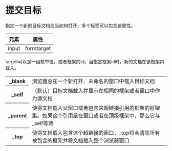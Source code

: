 # 提交目标

指定一个新的目标文档应当如何打开，多个标签可以包含该属性。

| 元素 | 属性 |
|---|---|
| input | formtarget |

target可以是一组枚举值，或者框架的id。当指定框架id时，新的文档在该框架内载入。

<table>
<tr>
    <th>_blank</th>
    <td>浏览器总在一个新打开、未命名的窗口中载入目标文档</td>
</tr>
<tr>
    <th>_self</th>
    <td>（默认）目标文档载入并显示在相同的框架或者窗口中作为源文档</td>
</tr>
<tr>
    <th>_parent</th>
    <td>使得文档载入父窗口或者包含来超链接引用的框架的框架集。如果这个引用是在窗口或者在顶级框架中，那么它与_self等效</td>
</tr>
<tr>
    <th>_top</th>
    <td>使得文档载入包含这个超链接的窗口，_top将会清除所有被包含的框架并将文档载入整个浏览器窗口</td>
</tr>
</table>